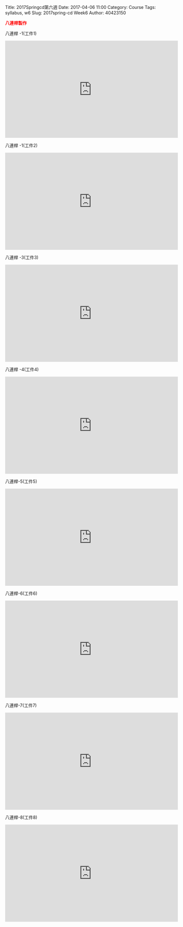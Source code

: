 Title: 2017Springcd第六週
Date: 2017-04-06 11:00
Category: Course
Tags: syllabus, w6
Slug: 2017spring-cd Week6
Author: 40423150

<!-- PELICAN_END_SUMMARY -->

<b><font color="red">八連桿製作 </font></b>


八連桿 -1(工件1)

<iframe width="560" height="315" src="https://www.youtube.com/embed/K3BkkSqj2r4" frameborder="0" allowfullscreen></iframe>

八連桿 -1(工件2)

<iframe width="560" height="315" src="https://www.youtube.com/embed/_Zyr49lAX1U" frameborder="0" allowfullscreen></iframe>

八連桿 -3(工件3)

<iframe width="560" height="315" src="https://www.youtube.com/embed/Jw4jfv6GDzg" frameborder="0" allowfullscreen></iframe>

八連桿 -4(工件4)

<iframe width="560" height="315" src="https://www.youtube.com/embed/Qok4Kq7c6GA" frameborder="0" allowfullscreen></iframe>

八連桿-5(工件5)

<iframe width="560" height="315" src="https://www.youtube.com/embed/IoQunDjAQ-s" frameborder="0" allowfullscreen></iframe>

八連桿-6(工件6)

<iframe width="560" height="315" src="https://www.youtube.com/embed/chJ8D3x9irY" frameborder="0" allowfullscreen></iframe>

八連桿-7(工件7)

<iframe width="560" height="315" src="https://www.youtube.com/embed/V7sLsvM4WTY" frameborder="0" allowfullscreen></iframe>

八連桿-8(工件8)

<iframe width="560" height="315" src="https://www.youtube.com/embed/GPE_kyo02sQ" frameborder="0" allowfullscreen></iframe>
